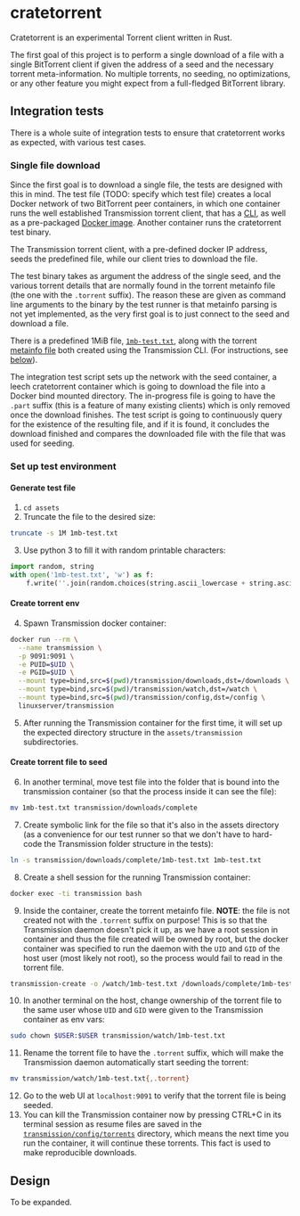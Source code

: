 # cratetorrent

Cratetorrent is an experimental Torrent client written in Rust.

The first goal of this project is to perform a single download of a file with a single
BitTorrent client if given the address of a seed and the necessary torrent
meta-information. No multiple torrents, no seeding, no optimizations, or any
other feature you might expect from a full-fledged BitTorrent library.



## Integration tests

There is a whole suite of integration tests to ensure that cratetorrent works as
expected, with various test cases.

### Single file download

Since the first goal is to download a single file, the tests are designed with
this in mind. The test file (TODO: specify which test file) creates a local Docker
network of two BitTorrent peer containers, in which one container runs the well
established Transmission torrent client, that has a
[CLI](https://manpages.ubuntu.com/manpages/bionic/man1/transmission-cli.1.html),
as well as a pre-packaged [Docker
image](https://hub.docker.com/r/linuxserver/transmission/). Another container
runs the cratetorrent test binary.

The Transmission torrent client, with a pre-defined docker IP address, seeds the
predefined file, while our client tries to download the file.

The test binary takes as argument the address of the single seed, and the
various torrent details that are normally found in the torrent metainfo file
(the one with the `.torrent` suffix). The reason these are given as command line
arguments to the binary by the test runner is that metainfo parsing is not yet
implemented, as the very first goal is to just connect to the seed and download
a file.

There is a predefined 1MiB file,
[`1mb-test.txt`](assets/transmission/downloads/completed/1mb-test.txt), along
with the torrent [metainfo file](assets/transmission/watch/1mb-test.txt) both
created using the Transmission CLI. (For instructions, see
[below](#set-up-test-environment)).

The integration test script sets up the network with the seed container, a leech
cratetorrent container which is going to download the file into a Docker bind
mounted directory. The in-progress file is going to have the `.part` suffix
(this is a feature of many existing clients) which is only removed once the
download finishes. The test script is going to continuously query for the
existence of the resulting file, and if it is found, it concludes the download
finished and compares the downloaded file with the file that was used for
seeding.

### Set up test environment
#### Generate test file
1. `cd assets`
2. Truncate the file to the desired size:
  ```bash
  truncate -s 1M 1mb-test.txt
  ```
3. Use python 3 to fill it with random printable characters:
  ```python
  import random, string
  with open('1mb-test.txt', 'w') as f:
      f.write(''.join(random.choices(string.ascii_lowercase + string.ascii_uppercase + string.digits, k=1048576)))
  ```

#### Create torrent env
4. Spawn Transmission docker container:
  ```bash
  docker run --rm \
    --name transmission \
    -p 9091:9091 \
    -e PUID=$UID \
    -e PGID=$UID \
    --mount type=bind,src=$(pwd)/transmission/downloads,dst=/downloads \
    --mount type=bind,src=$(pwd)/transmission/watch,dst=/watch \
    --mount type=bind,src=$(pwd)/transmission/config,dst=/config \
    linuxserver/transmission
  ```
5. After running the Transmission container for the first time, it will set up
   the expected directory structure in the `assets/transmission`
   subdirectories.

#### Create torrent file to seed
6. In another terminal, move test file into the folder that is bound into the
   transmission container (so that the process inside it can see the file):
  ```bash
  mv 1mb-test.txt transmission/downloads/complete
  ```
7. Create symbolic link for the file so that it's also in the assets directory
   (as a convenience for our test runner so that we don't have to hard-code the
   Transmission folder structure in the tests):
  ```bash
  ln -s transmission/downloads/complete/1mb-test.txt 1mb-test.txt
  ```
8. Create a shell session for the running Transmission container:
  ```bash
  docker exec -ti transmission bash
  ```
9. Inside the container, create the torrent metainfo file. **NOTE**: the file is
   not created not with the `.torrent` suffix on purpose! This is so that the
   Transmission daemon doesn't pick it up, as we have a root session in
   container and thus the file created will be owned by root, but the docker
   container was specified to run the daemon with the `UID` and `GID` of the host
   user (most likely not root), so the process would fail to read in the torrent
   file.
  ```bash
  transmission-create -o /watch/1mb-test.txt /downloads/complete/1mb-test.txt
  ```
10. In another terminal on the host, change ownership of the torrent file to the
   same user whose `UID` and `GID` were given to the Transmission container as
   env vars:
  ```bash
  sudo chown $USER:$USER transmission/watch/1mb-test.txt
  ```
11. Rename the torrent file to have the `.torrent` suffix, which will make the
    Transmission daemon automatically start seeding the torrent:
  ```bash
  mv transmission/watch/1mb-test.txt{,.torrent}
  ```
12. Go to the web UI at `localhost:9091` to verify that the torrent file is being
   seeded.
13. You can kill the Transmission container now by pressing CTRL+C in its
    terminal session as resume files are saved in the
    [`transmission/config/torrents`](`assets/transmission/config/torrents`)
    directory, which means the next time you run the container, it will continue
    these torrents. This fact is used to make reproducible downloads.



## Design

To be expanded.
